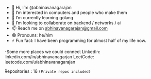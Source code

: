 - 👋 Hi, I’m @abhinavanagarajan
- 👀 I’m interested in computers and people who make them 
- 🌱 I’m currently learning golang
- 💞️ I’m looking to collaborate on backend / networks / ai
- 📫 Reach me on abhinavanagarajan@gmail.com
- 😄 Pronouns: he/him
- ⚡ Fun fact: I have been programming for almost half of my life now.


-Some more places we could connect
LinkedIn: linkedin.com/in/abhinavanagarjan
LeetCode: leetcode.com/u/abhinavanagarajan

Repositories : 16 ``(Private repos included)``

<!---
abhinavanagarajan/abhinavanagarajan is a ✨ special ✨ repository because its `README.md` (this file) appears on your GitHub profile.
You can click the Preview link to take a look at your changes.
--->
